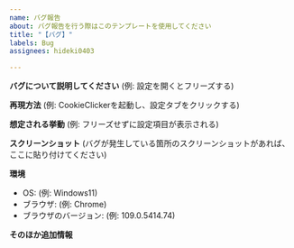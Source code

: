 ```yaml
---
name: バグ報告
about: バグ報告を行う際はこのテンプレートを使用してください
title: "【バグ】"
labels: Bug
assignees: hideki0403

---
```


**バグについて説明してください**
(例: 設定を開くとフリーズする)

**再現方法**
(例: CookieClickerを起動し、設定タブをクリックする)

**想定される挙動**
(例: フリーズせずに設定項目が表示される)

**スクリーンショット**
(バグが発生している箇所のスクリーンショットがあれば、ここに貼り付けてください)

**環境**
 - OS: (例: Windows11)
 - ブラウザ: (例: Chrome)
 - ブラウザのバージョン: (例: 109.0.5414.74)

**そのほか追加情報**
